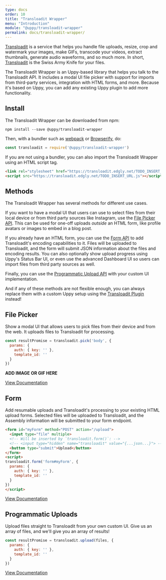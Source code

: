 ```yaml
---
type: docs
order: 10
title: "Transloadit Wrapper"
menu: "Introduction"
module: "@uppy/transloadit-wrapper"
permalink: docs/transloadit-wrapper/
---
```


[Transloadit][transloadit] is a service that helps you handle file uploads, resize, crop and watermark your images, make GIFs, transcode your videos, extract thumbnails, generate audio waveforms, and so much more. In short, [Transloadit][transloadit] is the Swiss Army Knife for your files.

The Transloadit Wrapper is an Uppy-based library that helps you talk to the Transloadit API. It includes a modal UI file picker with support for imports from third-party services, integration with HTML forms, and more. Because it's based on Uppy, you can add any existing Uppy plugin to add more functionality.

## Install

The Transloadit Wrapper can be downloaded from npm:

```shell
npm install --save @uppy/transloadit-wrapper
```

Then, with a bundler such as [webpack][webpack] or [Browserify][browserify], do:

```js
const transloadit = require('@uppy/transloadit-wrapper')
```

If you are not using a bundler, you can also import the Transloadit Wrapper using an HTML script tag.

```html
<link rel="stylesheet" href="https://transloadit.edgly.net/TODO_INSERT_URL.css">
<script src="https://transloadit.edgly.net/TODO_INSERT_URL.js"></script>
```

## Methods

The Transloadit Wrapper has several methods for different use cases.

If you want to have a modal UI that users can use to select files from their local device or from third party sources like Instagram, use the [File Picker API](#File-Picker). This can be used for one-off uploads _outside_ an HTML form, like profile avatars or images to embed in a blog post.

If you already have an HTML form, you can use the [Form API](#Form) to add Transloadit's encoding capabilities to it. Files will be uploaded to Transloadit, and the form will submit JSON information about the files and encoding results. You can also optionally show upload progress using Uppy's Status Bar UI, or even use the advanced Dashboard UI so users can import files from third party sources as well.

Finally, you can use the [Programmatic Upload API](#Programmatic-Uploads) with your custom UI implementation.

And if any of these methods are not flexible enough, you can always replace them with a custom Uppy setup using the [Transloadit Plugin](/docs/transloadit) instead!

## File Picker

Show a modal UI that allows users to pick files from their device and from the web. It uploads files to Transloadit for processing.

```js
const resultPromise = transloadit.pick('body', {
  params: {
    auth: { key: '' },
    template_id: ''
  }
})
```

**ADD IMAGE OR GIF HERE**

<a class="MoreButton" href="/docs/transloadit-wrapper/picker">View Documentation</a>

## Form

Add resumable uploads and Transloadit's processing to your existing HTML upload forms. Selected files will be uploaded to Transloadit, and the Assembly information will be submitted to your form endpoint.

```html
<form id="myForm" method="POST" action="/upload">
  <input type="file" multiple>
  <!-- Will be inserted by `transloadit.form()`: -->
  <!-- <input type="hidden" name="transloadit" value="{...json...}"> -->
  <button type="submit">Upload</button>
</form>
<script>
transloadit.form('form#myForm', {
  params: {
    auth: { key: '' },
    template_id: ''
  }
})
</script>
```

<a class="MoreButton" href="/docs/transloadit-wrapper/form">View Documentation</a>

## Programmatic Uploads

Upload files straight to Transloadit from your own custom UI. Give us an array of files, and we'll give you an array of results!

```js
const resultPromise = transloadit.upload(files, {
  params: {
    auth: { key: '' },
    template_id: ''
  }
})
```

<a class="MoreButton" href="/docs/transloadit-wrapper/upload">View Documentation</a>

[transloadit]: https://transloadit.com/
[browserify]: https://browserify.org
[webpack]: https://webpack.js.org
